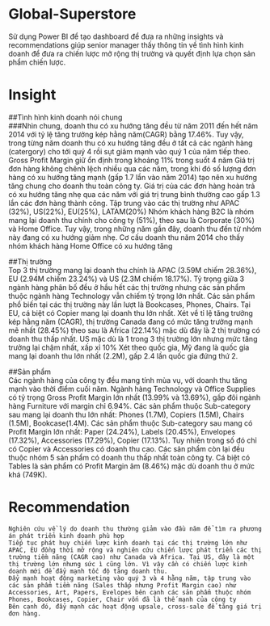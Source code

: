 # Global-Superstore
Sử dụng Power BI để tạo dashboard để đưa ra những insights và recommendations giúp senior manager thấy thông tin về tình hình kinh doanh để đưa ra chiến lược mở rộng thị trường và quyết định lựa chọn sản phẩm chiến lược.

# Insight	
##Tình hình kinh doanh nói chung	
	###Nhìn chung, doanh thu có xu hướng tăng đều từ năm 2011 đến hết năm 2014 với tỷ lệ tăng trưởng kép hằng năm(CAGR) bằng 17.46%. Tuy vậy, trong từng năm doanh thu có xu hướng tăng đều ở tất cả các ngành hàng (catergory) cho tới quý 4 rồi sụt giảm mạnh vào quý 1 của năm tiếp theo.
	Gross Profit Margin giữ ổn định trong khoảng 11% trong suốt 4 năm
	Giá trị đơn hàng không chênh lệch nhiều qua các năm, trong khi đó số lượng đơn hàng có xu hướng tăng mạnh (gấp 1.7 lần vào năm 2014) tạo nên xu hướng tăng chung cho doanh thu toàn công ty.
	Giá trị của các đơn hàng hoàn trả có xu hướng tăng nhẹ qua các năm với giá trị trung bình thường cao gấp 1.3 lần các đơn hàng thành công. Tập trung vào các thị trường như APAC (32%), US(22%), EU(25%), LATAM(20%)
	Nhóm khách hàng B2C là nhóm mang lại doanh thu chính cho công ty (51%), theo sau là Corporate (30%) và Home Office. Tuy vậy, trong những năm gần đây, doanh thu đến từ nhóm này đang có xu hướng giảm nhẹ. Cơ cấu doanh thu năm 2014 cho thấy nhóm khách hàng Home Office có xu hướng tăng
	
##Thị trường	
	Top 3 thị trường mang lại doanh thu chính là APAC (3.59M chiếm 28.36%), EU (2.94M chiếm 23.24%) và US (2.3M chiếm 18.17%). Tỷ trọng giữa 3 ngành hàng phân bố đều ở hầu hết các thị trường nhưng các sản phẩm thuộc ngành hàng Technology vẫn chiếm tỷ trọng lớn nhất.
	Các sản phẩm phổ biến tại các thị trường này lần lượt là Bookcases, Phones, Chairs. Tại EU, cá biệt có Copier mang lại doanh thu lớn nhất.
	Xét về tỉ lệ tăng trưởng kép hằng năm (CAGR), thị trường Canada đang có mức tăng trưởng mạnh mẽ nhất (28.45%) theo sau là Africa (22.14%) mặc dù đây là 2 thị trường có doanh thu thấp nhất. US mặc dù là 1 trong 3 thị trường lớn nhưng mức tăng trưởng lại chậm nhất, xấp xỉ 10%
	Xét theo quốc gia, Mỹ đang là quốc gia mang lại doanh thu lớn nhất (2.2M), gấp 2.4 lần quốc gia đứng thứ 2.
	
##Sản phẩm	
	Các ngành hàng của công ty đều mang tính mùa vụ, với doanh thu tăng mạnh vào thời điểm cuối năm.
	Ngành hàng Technology và Office Supplies có tỷ trọng Gross Profit Margin lớn nhất (13.99% và 13.69%), gấp đôi ngành hàng Furniture với margin chỉ 6.94%.
	Các sản phẩm thuộc Sub-category sau mang lại doanh thu lớn nhất: Phones (1.7M), Copiers (1.5M), Chairs (1.5M), Bookcase(1.4M).
	Các sản phẩm thuộc Sub-category sau mang có Profit Margin lớn nhất: Paper (24.24%), Labels (20.45%), Envelopes (17.32%), Accessories (17.29%), Copier (17.13%). Tuy nhiên trong số đó chỉ có Copier và Accessories có doanh thu cao. Các sản phẩm còn lại đều thuộc nhóm 5 sản phẩm có doanh thu thấp nhất toàn công ty.
	Cá biệt có Tables là sản phẩm có Profit Margin âm (8.46%) mặc dù doanh thu ở mức khá (749K).
	
# Recommendation	
	Nghiên cứu về lý do doanh thu thường giảm vào đầu năm để tìm ra phương án phát triển kinh doanh phù hợp
	Tiếp tục phát huy chiến lược kinh doanh tại các thị trường lớn như APAC, EU đồng thời mở rộng và nghiên cứu chiến lược phát triển các thị trường tiềm năng (CAGR cao) như Canada và Africa. Tại US, đây là một thị trường lớn nhưng sức ì cũng lớn. Vì vậy cần có chiến lược kinh doanh mới để đẩy mạnh tốc độ tăng doanh thu.
	Đẩy mạnh hoạt động marketing vào quý 3 và 4 hằng năm, tập trung vào các sản phẩm tiềm năng (Sales thấp nhưng Profit Margin cao) như Accessories, Art, Papers, Evelopes bên cạnh các sản phẩm thuộc nhóm Phones, Bookcases, Copier, Chair vốn đã là thế mạnh của công ty
	Bên cạnh đó, đẩy mạnh các hoạt động upsale, cross-sale để tăng giá trị đơn hàng.
